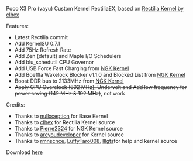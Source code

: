 Poco X3 Pro (vayu) Custom Kernel RectiliaEX, based on <a href="https://github.com/aosp-clhex/kernel_xiaomi_vayu">Rectilia Kernel by clhex</a>

Features:

- Latest Rectilia commit
- Add KernelSU 0.7.1
- Add 75Hz Refresh Rate
- Add Zen (default) and Maple I/O Schedulers
- Add blu_schedutil CPU Governor
- Add USB Force Fast Charging from <a href="https://github.com/Pierre2324/NGK_android_kernel_xiaomi_sm8150">NGK Kernel</a>
- Add Boeffla Wakelock Blocker v1.1.0 and Blocked List from <a href="https://github.com/Pierre2324/NGK_android_kernel_xiaomi_sm8150">NGK Kernel</a>
- Boost DDR bus to 2133MHz from <a href="https://github.com/Pierre2324/NGK_android_kernel_xiaomi_sm8150">NGK Kernel</a>
- <s>Apply GPU Overclock (692 MHz), Undervolt and Add low frequency for power saving (142 MHz & 192 MHz)</s>, not work

Credits:
* Thanks to <a href="https://github.com/nullxception">nullxception</a> for Base Kernel
* Thanks to <a href="https://github.com/clhexftw">clhex</a> for Rectilia Kernel source
* Thanks to <a href="https://github.com/Pierre2324">Pierre2324</a> for NGK Kernel source
* Thanks to <a href="https://github.com/areyoudeveloper">areyoudeveloper</a> for Kernel source
* Thanks to <a href="https://github.com/rmnscnce">rmnscnce</a>, <a href="https://github.com/LuffyTaro008">LuffyTaro008</a>, <a href="https://github.com/lllgts">lllgts</a>for help and kernel source

Download <a href="https://t.me/itomazx_channelp">here</a>
